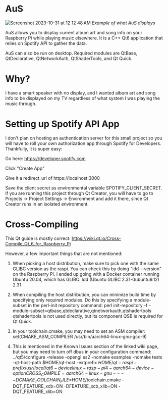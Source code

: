 # AuS
![Screenshot 2023-10-31 at 12 12 48 AM](https://github.com/AurimasBalciunas/AuS/assets/56936689/dd6c2cfc-fdb4-4dda-abc1-2e594af02089)
*Example of what AuS displays*

AuS allows you to display current album art and song info on your Raspberry Pi while playing music elsewhere. It is a C++ Qt6 application that relies on Spotify API to gather the data.

AuS can also be run on desktop. Required modules are QtBase, QtDeclarative, QtNetworkAuth, QtShaderTools, and Qt Quick.


# Why?
I have a smart speaker with no display, and I wanted album art and song info to be displayed on my TV regardless of what system I was playing the music through. 

# Setting up Spotify API App

I don't plan on hosting an authentication server for this small project so you will have to roll your own authorization app through Spotify for Developers. Thankfully, it is super easy:

Go here: https://developer.spotify.com

Click "Create App"

Give it a redirect_uri of https://localhost:3000

Save the client secret as environmental variable SPOTIFY_CLIENT_SECRET. If you are running this project through Qt Creator, you will have to go to Projects -> Project Settings -> Environment and add it there, since Qt Creator runs in an isolated environment. 

# Cross-Compiling
This Qt guide is mostly correct:
https://wiki.qt.io/Cross-Compile_Qt_6_for_Raspberry_Pi

However, a few important things that are not mentioned:
1) When picking a host distribution, make sure to pick one with the same GLIBC version as the raspi. You can check this by doing
"ldd --version" on the Raspberry Pi.
I ended up going with a Docker container running Ubuntu 20.04, which has GLIBC:
ldd (Ubuntu GLIBC 2.31-0ubuntu9.12) 2.31

2) When compiling the host distribution, you can minimize build time by specifying only required modules. Do this by specifying a module-subset in the perl-init repository command:
perl init-repository -f -module-subset=qtbase,qtdeclarative,qtnetworkauth,qtshadertools
qtshadertools is not used directly, but its component QSB is required for Qt Quick.

3) In your toolchain.cmake, you may need to set an ASM compiler:
set(CMAKE_ASM_COMPILER /usr/bin/aarch64-linux-gnu-gcc-9)

4) This is mentioned in the Known Issues section of the linked wiki page, but you may need to turn off dbus in your configuration command:
../qt5/configure -release -opengl es2 -nomake examples -nomake tests -qt-host-path $HOME/qt-host -extprefix $HOME/qt-raspi -prefix /usr/local/qt6 -device linux-rasp-pi4-aarch64 -device-option CROSS_COMPILE=aarch64-linux-gnu- -- -DCMAKE_TOOLCHAIN_FILE=$HOME/toolchain.cmake -DQT_FEATURE_xcb=ON -DFEATURE_xcb_xlib=ON -DQT_FEATURE_xlib=ON
